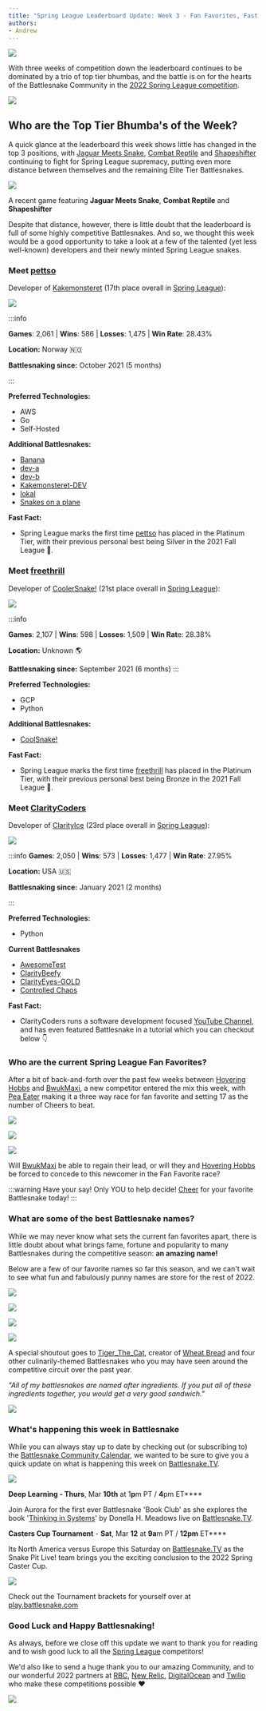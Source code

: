 ```yaml
---
title: "Spring League Leaderboard Update: Week 3 - Fan Favorites, Fast Facts and Funny Names"
authors:
- Andrew
---
```


![](./img/SpringLeague2022Update-Headers_Week-3.png)

With three weeks of competition down the leaderboard continues to be dominated by a trio of top tier bhumbas, and the battle is on for the hearts of the Battlesnake Community in the [2022 Spring League competition](https://play.battlesnake.com/arena/spring-league-2022/).

![](./img/image.png)

## Who are the Top Tier Bhumba's of the Week?

A quick glance at the leaderboard this week shows little has changed in the top 3 positions, with [Jaguar Meets Snake](https://play.battlesnake.com/u/waryferryman/jaguar-meets-snake/), [Combat Reptile](https://play.battlesnake.com/u/ambadoom/combat-reptile/) and [Shapeshifter ](https://play.battlesnake.com/u/jonathanarns/shapeshifter-stop-putins-war/)continuing to fight for Spring League supremacy, putting even more distance between themselves and the remaining Elite Tier Battlesnakes.

![](./img/gif.gif)

A recent game featuring **Jaguar Meets Snake**, **Combat Reptile** and **Shapeshifter**

Despite that distance, however, there is little doubt that the leaderboard is full of some highly competitive Battlesnakes. And so, we thought this week would be a good opportunity to take a look at a few of the talented (yet less well-known) developers and their newly minted Spring League snakes.

### Meet [pettso](https://play.battlesnake.com/u/pettso/)

Developer of [Kakemonsteret](https://play.battlesnake.com/u/pettso/kakemonsteret/) (17th place overall in [Spring League](https://play.battlesnake.com/arena/spring-league-2022/)):

![](./img/image-17.png)

:::info

**Games**: 2,061 | **Wins**: 586 | **Losses**: 1,475 | **Win Rate**: 28.43%

**Location:** Norway 🇳🇴

**Battlesnaking since:** October 2021 (5 months)

:::


**Preferred Technologies:**

- AWS 
- Go 
- Self-Hosted

**Additional Battlesnakes:**

- [Banana](https://play.battlesnake.com/u/pettso/banana/)
- [dev-a](https://play.battlesnake.com/u/pettso/dev-a/)
- [dev-b](https://play.battlesnake.com/u/pettso/dev-b/)
- [Kakemonsteret-DEV](https://play.battlesnake.com/u/pettso/kakemonsteret-dev/)
- [lokal](https://play.battlesnake.com/u/pettso/lokal/)
- [Snakes on a plane](https://play.battlesnake.com/u/pettso/snakes-on-a-plane/)

**Fast Fact:**

- Spring League marks the first time [pettso](https://play.battlesnake.com/u/pettso/) has placed in the Platinum Tier, with their previous personal best being Silver in the 2021 Fall League 🥈.

### Meet [freethrill](https://play.battlesnake.com/u/freethrill)

Developer of [CoolerSnake!](https://play.battlesnake.com/u/freethrill/coolersnake/) (21st place overall in [Spring League](https://play.battlesnake.com/arena/spring-league-2022/)):

![](./img/image-18.png)

:::info

**Games**: 2,107 | **Wins**: 598 | **Losses**: 1,509 | **Win Rat**e: 28.38%

**Location:** Unknown 🌎

**Battlesnaking since:** September 2021 (6 months)
:::

**Preferred Technologies:**

- GCP
- Python

**Additional Battlesnakes:**

- [CoolSnake!](https://play.battlesnake.com/u/freethrill/coolsnake/)

**Fast Fact:**

- Spring League marks the first time [freethrill](https://play.battlesnake.com/u/freethrill) has placed in the Platinum Tier, with their previous personal best being Bronze in the 2021 Fall League 🥉.

### Meet [ClarityCoders](https://play.battlesnake.com/u/claritycoders)

Developer of [ClarityIce](https://play.battlesnake.com/u/claritycoders/clarityice/) (23rd place overall in [Spring League](https://play.battlesnake.com/arena/spring-league-2022/)):

![](./img/image-14.png)

:::info
**Games**: 2,050 | **Wins**: 573 | **Losses**: 1,477 | **Win Rate**: 27.95%

**Location:** USA 🇺🇸

**Battlesnaking since:** January 2021 (2 months)

:::

**Preferred Technologies:**

- Python

**Current Battlesnakes**

- [AwesomeTest](https://play.battlesnake.com/u/claritycoders/awesometest/)
- [ClarityBeefy](https://play.battlesnake.com/u/claritycoders/claritybeefy/)
- [ClarityEyes-GOLD](https://play.battlesnake.com/u/claritycoders/clarityeyes-gold/)
- [Controlled Chaos](https://play.battlesnake.com/u/claritycoders/controlled-chaos/)

**Fast Fact:**

- ClarityCoders runs a software development focused [YouTube Channel](https://YouTube.com/claritycoders), and has even featured Battlesnake in a tutorial which you can checkout below 👇

### Who are the current Spring League Fan Favorites?

After a bit of back-and-forth over the past few weeks between [Hovering Hobbs](https://play.battlesnake.com/u/coreyja/hovering-hobbs/) and [BwukMaxi](https://play.battlesnake.com/u/bwuk/bwukmaxi/), a new competitor entered the mix this week, with [Pea Eater](https://play.battlesnake.com/u/alxv/pea-eater/) making it a three way race for fan favorite and setting 17 as the number of Cheers to beat.

![](./img/image-5.png)

![](./img/image-4.png)

![](./img/image-3.png)

Will [BwukMaxi](https://play.battlesnake.com/u/bwuk/bwukmaxi/) be able to regain their lead, or will they and [Hovering Hobbs](https://play.battlesnake.com/u/coreyja/hovering-hobbs/) be forced to concede to this newcomer in the Fan Favorite race?

:::warning Have your say!
Only YOU to help decide! [Cheer](https://play.battlesnake.com/arena/spring-league-2022/) for your favorite Battlesnake today!
:::

### What are some of the best Battlesnake names?

While we may never know what sets the current fan favorites apart, there is little doubt about what brings fame, fortune and popularity to many Battlesnakes during the competitive season: **an amazing name!**

Below are a few of our favorite names so far this season, and we can't wait to see what fun and fabulously punny names are store for the rest of 2022.

![](./img/image-11.png)

![](./img/image-8.png)

![](./img/image-10.png)

![](./img/image-7.png)

A special shoutout goes to [Tiger_The_Cat](https://play.battlesnake.com/u/tiger_the_cat/), creator of [Wheat Bread](https://play.battlesnake.com/u/tiger_the_cat/wheat-bread/) and four other culinarily-themed Battlesnakes who you may have seen around the competitive circuit over the past year.

*"All of my battlesnakes are named after ingredients. If you put all of these ingredients together, you would get a very good sandwich."*

![](./img/image-9.png)

### What's happening this week in Battlesnake

While you can always stay up to date by checking out (or subscribing to) the [Battlesnake Community Calendar](https://play.battlesnake.com/schedule/), we wanted to be sure to give you a quick update on what is happening this week on [Battlesnake.TV](https://battlesnake.tv/).

![](./img/image-12.png)

**Deep Learning **- Thur**s**, Mar **10th** at 1**p**m PT / **4**pm ET****

Join Aurora for the first ever Battlesnake 'Book Club' as she explores the book '[Thinking in Systems](https://www.amazon.ca/Thinking-Systems-Primer-Donella-Meadows/dp/1603580557)' by Donella H. Meadows live on [Battlesnake.TV](https://battlesnake.tv/).

**Casters Cup Tournament** - **Sat**, Mar **12** at **9a**m PT / **12pm** ET****

Its North America versus Europe this Saturday on [Battlesnake.TV](https://battlesnake.tv/) as the Snake Pit Live! team brings you the exciting conclusion to the 2022 Spring Caster Cup.

![](./img/image-13.png)

Check out the Tournament brackets for yourself over at [play.battlesnake.com](https://play.battlesnake.com/competitions/caster-cup-spring-2022)

### Good Luck and Happy Battlesnaking!

As always, before we close off this update we want to thank you for reading and to wish good luck to all the [Spring League](https://play.battlesnake.com/league/spring-league-2022/) competitors!

We'd also like to send a huge thank you to our amazing Community, and to our wonderful 2022 partners at [RBC](https://play.battlesnake.com/partner/rbc), [New Relic](https://play.battlesnake.com/partner/newrelic), [DigitalOcean](https://play.battlesnake.com/partner/digitalocean) and [Twilio](https://play.battlesnake.com/partner/twilio) who make these competitions possible ❤️‌

![](./img/image-25.png)